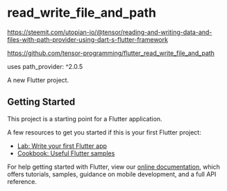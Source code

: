 # read_write_file_and_path

https://steemit.com/utopian-io/@tensor/reading-and-writing-data-and-files-with-path-provider-using-dart-s-flutter-framework

https://github.com/tensor-programming/flutter_read_write_file_and_path

uses path_provider: ^2.0.5

A new Flutter project.

## Getting Started

This project is a starting point for a Flutter application.

A few resources to get you started if this is your first Flutter project:

- [Lab: Write your first Flutter app](https://flutter.dev/docs/get-started/codelab)
- [Cookbook: Useful Flutter samples](https://flutter.dev/docs/cookbook)

For help getting started with Flutter, view our
[online documentation](https://flutter.dev/docs), which offers tutorials,
samples, guidance on mobile development, and a full API reference.
